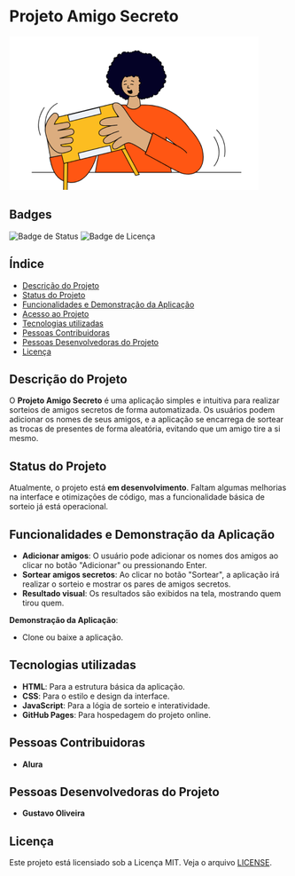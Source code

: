 # Projeto Amigo Secreto

![Imagem de Capa](assets/amigo-secreto.png)

## Badges

![Badge de Status](https://img.shields.io/badge/status-em%20desenvolvimento-yellow)
![Badge de Licença](https://img.shields.io/badge/licenca-MIT-blue)

## Índice

- [Descrição do Projeto](#descrição-do-projeto)
- [Status do Projeto](#status-do-projeto)
- [Funcionalidades e Demonstração da Aplicação](#funcionalidades-e-demonstração-da-aplicação)
- [Acesso ao Projeto](#acesso-ao-projeto)
- [Tecnologias utilizadas](#tecnologias-utilizadas)
- [Pessoas Contribuidoras](#pessoas-contribuidoras)
- [Pessoas Desenvolvedoras do Projeto](#pessoas-desenvolvedoras-do-projeto)
- [Licença](#licença)

## Descrição do Projeto

O **Projeto Amigo Secreto** é uma aplicação simples e intuitiva para realizar sorteios de amigos secretos de forma automatizada. Os usuários podem adicionar os nomes de seus amigos, e a aplicação se encarrega de sortear as trocas de presentes de forma aleatória, evitando que um amigo tire a si mesmo.

## Status do Projeto

Atualmente, o projeto está **em desenvolvimento**. Faltam algumas melhorias na interface e otimizações de código, mas a funcionalidade básica de sorteio já está operacional.

## Funcionalidades e Demonstração da Aplicação

- **Adicionar amigos**: O usuário pode adicionar os nomes dos amigos ao clicar no botão "Adicionar" ou pressionando Enter.
- **Sortear amigos secretos**: Ao clicar no botão "Sortear", a aplicação irá realizar o sorteio e mostrar os pares de amigos secretos.
- **Resultado visual**: Os resultados são exibidos na tela, mostrando quem tirou quem.

**Demonstração da Aplicação**:

- Clone ou baixe a aplicação.

## Tecnologias utilizadas

- **HTML**: Para a estrutura básica da aplicação.
- **CSS**: Para o estilo e design da interface.
- **JavaScript**: Para a lógia de sorteio e interatividade.
- **GitHub Pages**: Para hospedagem do projeto online.

## Pessoas Contribuidoras

- **Alura**

## Pessoas Desenvolvedoras do Projeto

- **Gustavo Oliveira**

## Licença
Este projeto está licensiado sob a Licença MIT. Veja o arquivo [LICENSE](https://opensource.org/license/mit).